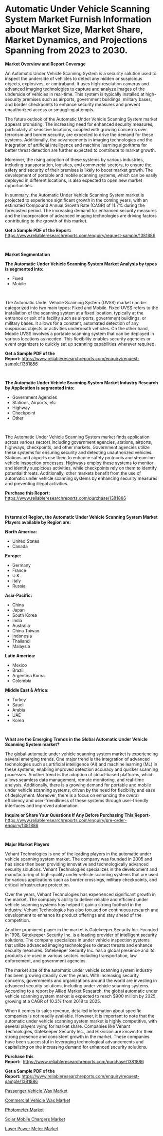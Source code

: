 <p><h1>Automatic Under Vehicle Scanning System Market Furnish Information about Market Size, Market Share, Market Dynamics, and Projections Spanning from 2023 to 2030.</h1></p><p><strong>Market Overview and Report Coverage</strong></p>
<p><p>An Automatic Under Vehicle Scanning System is a security solution used to inspect the underside of vehicles to detect any hidden or suspicious objects, explosives, or contraband. It uses high-resolution cameras and advanced imaging technologies to capture and analyze images of the underside of vehicles in real-time. This system is typically installed at high-security premises such as airports, government buildings, military bases, and border checkpoints to enhance security measures and prevent unauthorized access or smuggling attempts.</p><p>The future outlook of the Automatic Under Vehicle Scanning System market appears promising. The increasing need for enhanced security measures, particularly at sensitive locations, coupled with growing concerns over terrorism and border security, are expected to drive the demand for these systems. Additionally, the advancements in imaging technologies and the integration of artificial intelligence and machine learning algorithms for better threat detection are further expected to contribute to market growth.</p><p>Moreover, the rising adoption of these systems by various industries, including transportation, logistics, and commercial sectors, to ensure the safety and security of their premises is likely to boost market growth. The development of portable and mobile scanning systems, which can be easily deployed in different locations, is also expected to open new market opportunities.</p><p>In summary, the Automatic Under Vehicle Scanning System market is projected to experience significant growth in the coming years, with an estimated Compound Annual Growth Rate (CAGR) of 11.7% during the forecasted period. The increasing demand for enhanced security measures and the incorporation of advanced imaging technologies are driving factors contributing to the growth of this market.</p></p>
<p><strong>Get a Sample PDF of the Report:</strong> <a href="https://www.reliableresearchreports.com/enquiry/request-sample/1381886">https://www.reliableresearchreports.com/enquiry/request-sample/1381886</a></p>
<p>&nbsp;</p>
<p><strong>Market Segmentation</strong></p>
<p><strong>The Automatic Under Vehicle Scanning System Market Analysis by types is segmented into:</strong></p>
<p><ul><li>Fixed</li><li>Mobile</li></ul></p>
<p>&nbsp;</p>
<p><p>The Automatic Under Vehicle Scanning System (UVSS) market can be categorized into two main types: Fixed and Mobile. Fixed UVSS refers to the installation of the scanning system at a fixed location, typically at the entrance or exit of a facility such as airports, government buildings, or military bases. It allows for a constant, automated detection of any suspicious objects or activities underneath vehicles. On the other hand, Mobile UVSS involves a portable scanning system that can be deployed in various locations as needed. This flexibility enables security agencies or event organizers to quickly set up scanning capabilities wherever required.</p></p>
<p><strong>Get a Sample PDF of the Report:</strong>&nbsp;<a href="https://www.reliableresearchreports.com/enquiry/request-sample/1381886">https://www.reliableresearchreports.com/enquiry/request-sample/1381886</a></p>
<p>&nbsp;</p>
<p><strong>The Automatic Under Vehicle Scanning System Market Industry Research by Application is segmented into:</strong></p>
<p><ul><li>Government Agencies</li><li>Stations, Airports, etc</li><li>Highway</li><li>Checkpoint</li><li>Other</li></ul></p>
<p>&nbsp;</p>
<p><p>The Automatic Under Vehicle Scanning System market finds application across various sectors including government agencies, stations, airports, highways, checkpoints, and other markets. Government agencies utilize these systems for ensuring security and detecting unauthorized vehicles. Stations and airports use them to enhance safety protocols and streamline vehicle inspection processes. Highways employ these systems to monitor and identify suspicious activities, while checkpoints rely on them to identify potential threats. Additionally, other markets benefit from the use of automatic under vehicle scanning systems by enhancing security measures and preventing illegal activities.</p></p>
<p><strong>Purchase this Report:</strong>&nbsp; <a href="https://www.reliableresearchreports.com/purchase/1381886">https://www.reliableresearchreports.com/purchase/1381886</a></p>
<p>&nbsp;</p>
<p><strong>In terms of Region, the Automatic Under Vehicle Scanning System Market Players available by Region are:</strong></p>
<p>
    <p> <strong> North America: </strong>
        <ul>
            <li>United States</li>
            <li>Canada</li>
        </ul>
        </p> 
    <p> <strong> Europe: </strong>
        <ul>
            <li>Germany</li>
            <li>France</li>
            <li>U.K.</li>
            <li>Italy</li>
            <li>Russia</li>
        </ul>
        </p> 
    <p> <strong> Asia-Pacific: </strong>
        <ul>
            <li>China</li>
            <li>Japan</li>
            <li>South Korea</li>
            <li>India</li>
            <li>Australia</li>
            <li>China Taiwan</li>
            <li>Indonesia</li>
            <li>Thailand</li>
            <li>Malaysia</li>
        </ul>
        </p> 
    <p> <strong> Latin America: </strong>
        <ul>
            <li>Mexico</li>
            <li>Brazil</li>
            <li>Argentina Korea</li>
            <li>Colombia</li>
        </ul>
        </p> 
    <p> <strong> Middle East & Africa: </strong>
        <ul>
            <li>Turkey</li>
            <li>Saudi</li>
            <li>Arabia</li>
            <li>UAE</li>
            <li>Korea</li>
        </ul>
    </p>
    </p>
<p>&nbsp;</p>
<p><strong>What are the Emerging Trends in the Global Automatic Under Vehicle Scanning System market?</strong></p>
<p><p>The global automatic under vehicle scanning system market is experiencing several emerging trends. One major trend is the integration of advanced technologies such as artificial intelligence (AI) and machine learning (ML) in these systems, enabling improved detection accuracy and quicker scanning processes. Another trend is the adoption of cloud-based platforms, which allows seamless data management, remote monitoring, and real-time analysis. Additionally, there is a growing demand for portable and mobile under vehicle scanning systems, driven by the need for flexibility and ease of deployment. Moreover, there is a focus on enhancing the overall efficiency and user-friendliness of these systems through user-friendly interfaces and improved automation.</p></p>
<p><strong>Inquire or Share Your Questions If Any Before Purchasing This Report</strong>- <a href="https://www.reliableresearchreports.com/enquiry/pre-order-enquiry/1381886">https://www.reliableresearchreports.com/enquiry/pre-order-enquiry/1381886</a></p>
<p>&nbsp;</p>
<p><strong>Major Market Players</strong></p>
<p><p>Vehant Technologies is one of the leading players in the automatic under vehicle scanning system market. The company was founded in 2005 and has since then been providing innovative and technologically advanced security solutions. Vehant Technologies specializes in the development and manufacturing of high-quality under vehicle scanning systems that are used for various applications such as border crossings, military checkpoints, and critical infrastructure protection.</p><p>Over the years, Vehant Technologies has experienced significant growth in the market. The company's ability to deliver reliable and efficient under vehicle scanning systems has helped it gain a strong foothold in the industry. Vehant Technologies has also focused on continuous research and development to enhance its product offerings and stay ahead of the competition.</p><p>Another prominent player in the market is Gatekeeper Security Inc. Founded in 1998, Gatekeeper Security Inc. is a leading provider of intelligent security solutions. The company specializes in under vehicle inspection systems that utilize advanced imaging technologies to detect threats and enhance security measures. Gatekeeper Security Inc. has a global presence and its products are used in various sectors including transportation, law enforcement, and government agencies.</p><p>The market size of the automatic under vehicle scanning system industry has been growing steadily over the years. With increasing security concerns, governments and organizations around the world are investing in advanced security solutions, including under vehicle scanning systems. According to a report by Allied Market Research, the global automatic under vehicle scanning system market is expected to reach $900 million by 2025, growing at a CAGR of 10.2% from 2018 to 2025.</p><p>When it comes to sales revenue, detailed information about specific companies is not readily available. However, it is important to note that the automatic under vehicle scanning system market is highly competitive, with several players vying for market share. Companies like Vehant Technologies, Gatekeeper Security Inc., and Hikvision are known for their strong presence and consistent growth in the market. These companies have been successful in leveraging technological advancements and capitalizing on the increasing demand for enhanced security solutions.</p></p>
<p><strong>Purchase this Report:</strong>&nbsp;&nbsp;<a href="https://www.reliableresearchreports.com/purchase/1381886">https://www.reliableresearchreports.com/purchase/1381886</a></p>
<p></p>
<p><strong>Get a Sample PDF of the Report:</strong>&nbsp;<a href="https://www.reliableresearchreports.com/enquiry/request-sample/1381886">https://www.reliableresearchreports.com/enquiry/request-sample/1381886</a></p>
<p><p><a href="https://github.com/YashRP12/Market-Research-Report-List-1/blob/main/passenger-vehicle-wax-market.md">Passenger Vehicle Wax Market</a></p><p><a href="https://github.com/Chiragrp25/Market-Research-Report-List-1/blob/main/commercial-vehicle-wax-market.md">Commercial Vehicle Wax Market</a></p><p><a href="https://www.linkedin.com/pulse/photometer-market-research-report-provides-thorough-76ioe/">Photometer Market</a></p><p><a href="https://medium.com/@chiragreportprime4/solar-mobile-chargers-market-analysis-its-cagr-market-segmentation-and-global-industry-overview-054638f11527">Solar Mobile Chargers Market</a></p><p><a href="https://www.linkedin.com/pulse/laser-power-meter-market-size-2023-2030-global-industrial-pecxe/">Laser Power Meter Market</a></p></p>